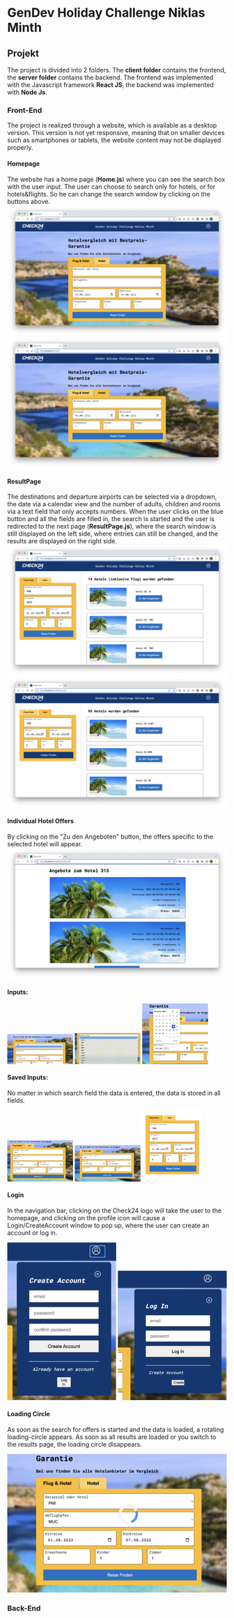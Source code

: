 # GenDev Holiday Challenge Niklas Minth


## Projekt
The project is divided into 2 folders. The **client folder** contains the frontend, the **server folder** contains the backend.
The frontend was implemented with the Javascript framework **React JS**, the backend was implemented with **Node Js**.

### Front-End
The project is realized through a website, which is available as a desktop version. This version is not yet responsive, meaning that on smaller devices such as smartphones or tablets, the website content may not be displayed properly.

#### Homepage
The website has a home page (**Home.js**) where you can see the search box with the user input. The user can choose to search only for hotels, or for hotels&flights. So he can change the search window by clicking on the buttons above.
![Homepage-Flug&Hotel-SearchWindow](./README-IMAGES/Home-FH.png)
![Homepage-Hotel-SearchWindow](./README-IMAGES/Home-H.png)


#### ResultPage
The destinations and departure airports can be selected via a dropdown, the date via a calendar view and the number of adults, children and rooms via a text field that only accepts numbers. When the user clicks on the blue button and all the fields are filled in, the search is started and the user is redirected to the next page (**ResultPage.js**), where the search window is still displayed on the left side, where entries can still be changed, and the results are displayed on the right side.
![Resultpage](./README-IMAGES/Results-FH.png)
![Resultpage](./README-IMAGES/Results-H.png)

#### Individual Hotel Offers
By clicking on the "Zu den Angeboten" button, the offers specific to the selected hotel will appear.
![Resultpage-Individual Offers](./README-IMAGES/Offers.png)
#### Inputs:
<div display='flex'>
<img src='./README-IMAGES/Input-Destination.png' width='30%'>
<img src='./README-IMAGES/Input-Departure.png' width='30%'>
<img src='./README-IMAGES/Input-Date.png' width='30%'>
</div>


#### Saved Inputs:
No matter in which search field the data is entered, the data is stored in all fields.
<div display='flex'>
<img src='./README-IMAGES/Input-Saved.png' width='30%'>
<img src='./README-IMAGES/Input-Saved-H.png' width='30%'>
<img src='./README-IMAGES/Input-Saved-R.png' width='30%'>
</div>


#### Login
In the navigation bar, clicking on the Check24 logo will take the user to the homepage, and clicking on the profile icon will cause a Login/CreateAccount window to pop up, where the user can create an account or log in.
<div display='flex'>
<img src='./README-IMAGES/CreateAccount.png' width='250px'>
<img src='./README-IMAGES/LogIn.png' width='250px'>
</div>


#### Loading Circle
As soon as the search for offers is started and the data is loaded, a rotating loading-circle appears. As soon as all results are loaded or you switch to the results page, the loading circle disappears.

<img src='./README-IMAGES/Loader.png'>

### Back-End


